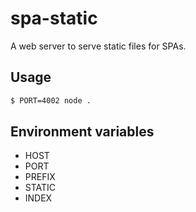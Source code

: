 spa-static
===

A web server to serve static files for SPAs.

Usage
---
``` sh
$ PORT=4002 node .
```

Environment variables
---
* HOST
* PORT
* PREFIX
* STATIC
* INDEX
